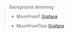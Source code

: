 > Background skimming
> 
> - MuonFromT [Grafana](https://monit-grafana.cern.ch/d/cmsTMDetail/cms-task-monitoring-task-view?orgId=11&var-user=pviscone&var-task=230428_141651%3Apviscone_crab_TTbar_SemileptonicMuonsFromT_NoCKM_skim&from=1682687811000&to=now)
> 
> - MuonFromTbar [Grafana](https://monit-grafana.cern.ch/d/cmsTMDetail/cms-task-monitoring-task-view?orgId=11&var-user=pviscone&var-task=230428_141856%3Apviscone_crab_TTbar_SemileptonicMuonsFromTbar_NoCKM_skim&from=1682687936000&to=now)
